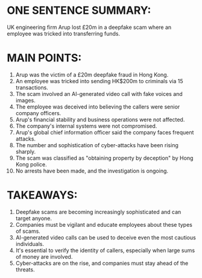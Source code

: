 # ONE SENTENCE SUMMARY:
UK engineering firm Arup lost £20m in a deepfake scam where an employee was tricked into transferring funds.

# MAIN POINTS:

1. Arup was the victim of a £20m deepfake fraud in Hong Kong.
2. An employee was tricked into sending HK$200m to criminals via 15 transactions.
3. The scam involved an AI-generated video call with fake voices and images.
4. The employee was deceived into believing the callers were senior company officers.
5. Arup's financial stability and business operations were not affected.
6. The company's internal systems were not compromised.
7. Arup's global chief information officer said the company faces frequent attacks.
8. The number and sophistication of cyber-attacks have been rising sharply.
9. The scam was classified as "obtaining property by deception" by Hong Kong police.
10. No arrests have been made, and the investigation is ongoing.

# TAKEAWAYS:

1. Deepfake scams are becoming increasingly sophisticated and can target anyone.
2. Companies must be vigilant and educate employees about these types of scams.
3. AI-generated video calls can be used to deceive even the most cautious individuals.
4. It's essential to verify the identity of callers, especially when large sums of money are involved.
5. Cyber-attacks are on the rise, and companies must stay ahead of the threats.
